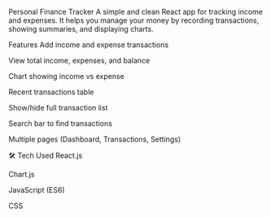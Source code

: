 Personal Finance Tracker
A simple and clean React app for tracking income and expenses. It helps you manage your money by recording transactions, showing summaries, and displaying charts.

Features
Add income and expense transactions

View total income, expenses, and balance

Chart showing income vs expense

Recent transactions table

Show/hide full transaction list

Search bar to find transactions

Multiple pages (Dashboard, Transactions, Settings)

🛠 Tech Used
React.js

Chart.js

JavaScript (ES6)

CSS

